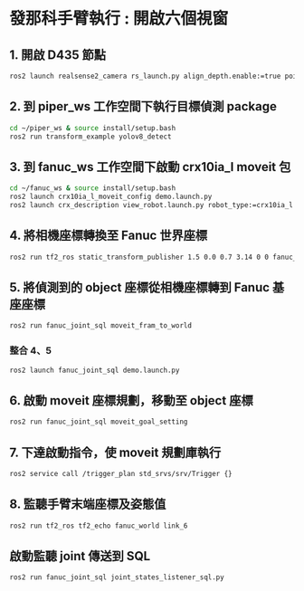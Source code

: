 # 發那科手臂執行 : 開啟六個視窗

## **1. 開啟 D435 節點**
```bash
ros2 launch realsense2_camera rs_launch.py align_depth.enable:=true pointcloud.enable:=true
```

## **2. 到 piper_ws 工作空間下執行目標偵測 package**
```bash
cd ~/piper_ws & source install/setup.bash
ros2 run transform_example yolov8_detect
```

## **3. 到 fanuc_ws 工作空間下啟動 crx10ia_l moveit 包**
```bash
cd ~/fanuc_ws & source install/setup.bash
ros2 launch crx10ia_l_moveit_config demo.launch.py
ros2 launch crx_description view_robot.launch.py robot_type:=crx10ia_l
```

## **4. 將相機座標轉換至 Fanuc 世界座標**
```bash
ros2 run tf2_ros static_transform_publisher 1.5 0.0 0.7 3.14 0 0 fanuc_world camera_link
```

## **5. 將偵測到的 object 座標從相機座標轉到 Fanuc 基座座標**
```bash
ros2 run fanuc_joint_sql moveit_fram_to_world
```
### **整合 4、5**
```bash
ros2 launch fanuc_joint_sql demo.launch.py
```

## **6. 啟動 moveit 座標規劃，移動至 object 座標**
```bash
ros2 run fanuc_joint_sql moveit_goal_setting
```

## **7. 下達啟動指令，使 moveit 規劃庫執行**
```bash
ros2 service call /trigger_plan std_srvs/srv/Trigger {}
```

## **8. 監聽手臂末端座標及姿態值**
```bash
ros2 run tf2_ros tf2_echo fanuc_world link_6
```

## **啟動監聽 joint 傳送到 SQL**
```bash
ros2 run fanuc_joint_sql joint_states_listener_sql.py
```
